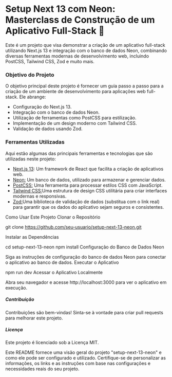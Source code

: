 # Setup Next 13 com Neon: Masterclass de Construção de um Aplicativo Full-Stack 🚀

Este é um projeto que visa demonstrar a criação de um aplicativo full-stack utilizando Next.js 13 e integração com o banco de dados Neon, combinando diversas ferramentas modernas de desenvolvimento web, incluindo PostCSS, Tailwind CSS, Zod e muito mais.

<h3>Objetivo do Projeto</h3>

O objetivo principal deste projeto é fornecer um guia passo a passo para a criação de um ambiente de desenvolvimento para aplicações web full-stack. Ele abrange:

<ul>
<li>Configuração do Next.js 13.</li>
<li>Integração com o banco de dados Neon.</li>
<li>Utilização de ferramentas como PostCSS para estilização.</li>
<li>Implementação de um design moderno com Tailwind CSS.</li>
<li>Validação de dados usando Zod.</li>
</ul>

<h3>Ferramentas Utilizadas</h3>

Aqui estão algumas das principais ferramentas e tecnologias que são utilizadas neste projeto:

<ul>
 <li><a href='https://nextjs.org/'>Next.js 13<a/>: Um framework de React que facilita a criação de aplicativos web.</li>
 <li><a href='https://neon.tech/'>Neon:<a/> Um banco de dados, utilizado para armazenar e gerenciar dados.</li>
 <li><a href='https://postcss.org/'>PostCSS:<a/> Uma ferramenta para processar estilos CSS com JavaScript.</li>
 <li><a href='https://tailwindcss.com/'>Tailwind CSS:<a/>Uma estrutura de design CSS utilitária para criar interfaces modernas e responsivas.</li>
 <li><a href='https://zod.dev/'>Zod:<a/>Uma biblioteca de validação de dados (substitua com o link real) para garantir que os dados do aplicativo sejam seguros e consistentes.</li>
</ul>

Como Usar Este Projeto
Clonar o Repositório

git clone https://github.com/seu-usuario/setup-next-13-neon.git

Instalar as Dependências

cd setup-next-13-neon
npm install
Configuração do Banco de Dados Neon

Siga as instruções de configuração do banco de dados Neon <a href='https://neon.tech/'><a/> para conectar o aplicativo ao banco de dados.
Executar o Aplicativo

npm run dev
Acessar o Aplicativo Localmente

Abra seu navegador e acesse http://localhost:3000 para ver o aplicativo em execução.

<h5>Contribuição</h5>
Contribuições são bem-vindas! Sinta-se à vontade para criar pull requests para melhorar este projeto.

<h5>Licença</h5>
Este projeto é licenciado sob a Licença MIT.

Este README fornece uma visão geral do projeto "setup-next-13-neon" e como ele pode ser configurado e utilizado. Certifique-se de personalizar as informações, os links e as instruções com base nas configurações e necessidades reais do seu projeto.










 
